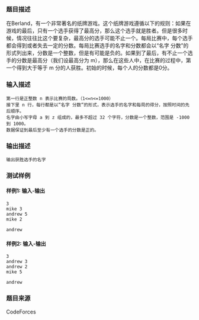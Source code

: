 ### 题目描述

在Berland，有一个非常著名的纸牌游戏。这个纸牌游戏遵循以下的规则：如果在游戏的最后，只有一个选手获得了最高分，那么这个选手就是胜者。但是很多时候，情况往往比这个要复杂，最高分的选手可能不止一个。每局比赛中，每个选手都会得到或者失去一定的分数。每局比赛选手的名字和分数都会以“名字 分数”的形式列出来，分数是一个整数，但是有可能是负的。如果到了最后，有不止一个选手的分数是最高分（我们设最高分为 m），那么在这些人中，在比赛的过程中，第一个得到大于等于 m 分的人获胜。初始的时候，每个人的分数都是0分。

### 输入描述

```
第一行是正整数 n 表示比赛的局数。（1<=n<=1000）
接下里 n 行，每行都是以“名字 分数“的形式，表示选手的名字和每局的得分，按照时间的先后顺序。
名字由小写字母 a 到 z 组成的，最多不超过 32 个字符，分数是一个整数，范围是 -1000 到 1000。
数据保证到最后至少有一个选手的分数是正的。
```

### 输出描述

```
输出获胜选手的名字
```

### 测试样例

#### 样例1: 输入-输出

```
3
mike 3
andrew 5
mike 2
```

```
andrew
```

#### 样例2: 输入-输出

```
3
andrew 3
andrew 2
mike 5
```

```
andrew
```

### 题目来源

CodeForces
